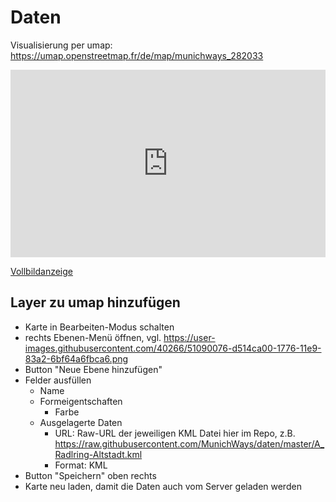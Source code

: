 # Daten

Visualisierung per umap: https://umap.openstreetmap.fr/de/map/munichways_282033

<iframe width="100%" height="300px" frameBorder="0" allowfullscreen src="https://umap.openstreetmap.fr/de/map/munichways_282033?scaleControl=false&miniMap=false&scrollWheelZoom=false&zoomControl=true&allowEdit=false&moreControl=true&searchControl=null&tilelayersControl=null&embedControl=null&datalayersControl=true&onLoadPanel=undefined&captionBar=false"></iframe><p><a href="https://umap.openstreetmap.fr/de/map/munichways_282033">Vollbildanzeige</a></p>


## Layer zu umap hinzufügen
* Karte in Bearbeiten-Modus schalten
* rechts Ebenen-Menü öffnen, vgl. https://user-images.githubusercontent.com/40266/51090076-d514ca00-1776-11e9-83a2-6bf64a6fbca6.png
* Button "Neue Ebene hinzufügen"
* Felder ausfüllen
   * Name
   * Formeigentschaften
      * Farbe
   * Ausgelagerte Daten
      * URL: Raw-URL der jeweiligen KML Datei hier im Repo, z.B. https://raw.githubusercontent.com/MunichWays/daten/master/A_Radlring-Altstadt.kml
      * Format: KML
* Button "Speichern" oben rechts
* Karte neu laden, damit die Daten auch vom Server geladen werden
